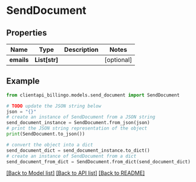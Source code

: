 # SendDocument


## Properties

Name | Type | Description | Notes
------------ | ------------- | ------------- | -------------
**emails** | **List[str]** |  | [optional] 

## Example

```python
from clientapi_billingo.models.send_document import SendDocument

# TODO update the JSON string below
json = "{}"
# create an instance of SendDocument from a JSON string
send_document_instance = SendDocument.from_json(json)
# print the JSON string representation of the object
print(SendDocument.to_json())

# convert the object into a dict
send_document_dict = send_document_instance.to_dict()
# create an instance of SendDocument from a dict
send_document_from_dict = SendDocument.from_dict(send_document_dict)
```
[[Back to Model list]](../README.md#documentation-for-models) [[Back to API list]](../README.md#documentation-for-api-endpoints) [[Back to README]](../README.md)


